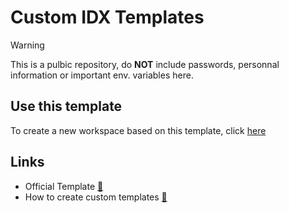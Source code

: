 # Custom IDX Templates

> [!WARNING]
> This is a pulbic repository, do **NOT** include passwords, personnal information or important env. variables here.

## Use this template
To create a new workspace based on this template, click [here](https://idx.google.com/new?template=https://github.com/sg-nucleus6/idx-template-python)

## Links
- Official Template [:link:](https://github.com/project-idx/templates/tree/main)
- How to create custom templates [:link:](https://firebase.google.com/docs/studio/custom-templates#create-workspace)
